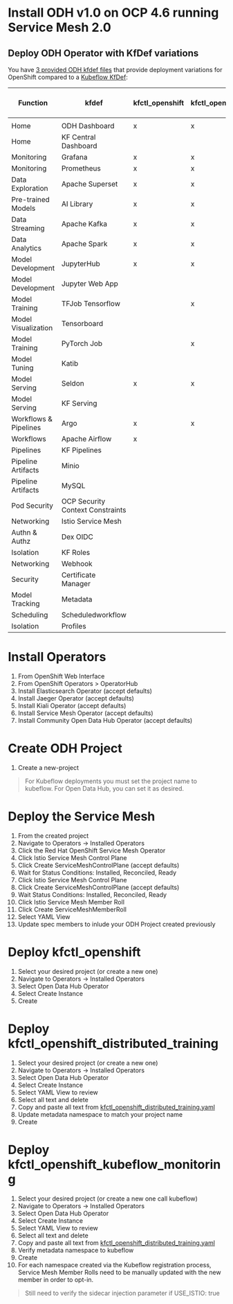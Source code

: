 # Install ODH v1.0 on OCP 4.6 running Service Mesh 2.0

## Deploy ODH Operator with KfDef variations
You have [3 provided ODH kfdef files](https://github.com/opendatahub-io/odh-manifests/tree/master/kfdef) that provide deployment variations for OpenShift compared to a [Kubeflow KfDef](https://github.com/kubeflow/manifests/blob/v1.2-branch/kfdef/kfctl_istio_dex.v1.2.0.yaml):

|Function|kfdef|kfctl_openshift|kfctl_openshift_distributed_training|kfctl_openshift_kubeflow_monitoring|a kubeflow kfdef|
|-|-|-|-|-|-|
|||||||
|Home|ODH Dashboard|x|x|||
|Home|KF Central Dashboard|||x|x|
|Monitoring|Grafana|x|x|x|x|
|Monitoring|Prometheus|x|x|x|x|
|Data Exploration|Apache Superset|x|x|||
|Pre-trained Models|AI Library|x|x|||
|Data Streaming|Apache Kafka|x|x|||
|Data Analytics|Apache Spark|x|x||x|
|Model Development|JupyterHub|x|x|||
|Model Development|Jupyter Web App|||x|x|
|Model Training|TFJob Tensorflow||x|x|x|
|Model Visualization|Tensorboard|||x|x|
|Model Training|PyTorch Job||x|x|x|
|Model Tuning|Katib|||x|x|
|Model Serving|Seldon|x|x|x|x|
|Model Serving|KF Serving||||x|
|Workflows & Pipelines|Argo|x|x|x||
|Workflows|Apache Airflow|x|||
|Pipelines|KF Pipelines|||x|x|
|Pipeline Artifacts|Minio|||x|x|
|Pipeline Artifacts|MySQL|||x|x|
|Pod Security|OCP Security Context Constraints|||x||
|Networking|Istio Service Mesh|||x|x|
|Authn & Authz|Dex OIDC||||x|
|Isolation|KF Roles||||x|
|Networking|Webhook||||x|
|Security|Certificate Manager|||x|x|
|Model Tracking|Metadata|||x|x|
|Scheduling|Scheduledworkflow|||x|x|
|Isolation|Profiles|||x|x|

# Install Operators
1. From OpenShift Web Interface
1. From OpenShift Operators > OperatorHub
1. Install Elasticsearch Operator (accept defaults)
1. Install Jaeger Operator (accept defaults)
1. Install Kiali Operator (accept defaults)
1. Install Service Mesh Operator (accept defaults)
1. Install Community Open Data Hub Operator (accept defaults)

# Create ODH Project
1. Create a new-project 

> For Kubeflow deployments you must set the project name to kubeflow. For Open Data Hub, you can set it as desired.

# Deploy the Service Mesh

1. From the created project
1. Navigate to Operators → Installed Operators
1. Click the Red Hat OpenShift Service Mesh Operator
1. Click Istio Service Mesh Control Plane
1. Click Create ServiceMeshControlPlane (accept defaults)
1. Wait for Status Conditions: Installed, Reconciled, Ready
1. Click Istio Service Mesh Control Plane
1. Click Create ServiceMeshControlPlane (accept defaults)
1. Wait Status Conditions: Installed, Reconciled, Ready
1. Click Istio Service Mesh Member Roll
1. Click Create ServiceMeshMemberRoll
1. Select YAML View
1. Update spec members to inlude your ODH Project created previously

# Deploy kfctl_openshift

1. Select your desired project (or create a new one)
1. Navigate to Operators → Installed Operators 
1. Select Open Data Hub Operator
1. Select Create Instance
1. Create

# Deploy kfctl_openshift_distributed_training

1. Select your desired project (or create a new one)
1. Navigate to Operators → Installed Operators 
1. Select Open Data Hub Operator
1. Select Create Instance
1. Select YAML View to review
1. Select all text and delete
1. Copy and paste all text from [kfctl_openshift_distributed_training.yaml](https://github.com/opendatahub-io/odh-manifests/blob/master/kfdef/kfctl_openshift_distributed_training.yaml)
1. Update metadata namespace to match your project name
1. Create

# Deploy kfctl_openshift_kubeflow_monitoring

1. Select your desired project (or create a new one call kubeflow)
1. Navigate to Operators → Installed Operators 
1. Select Open Data Hub Operator
1. Select Create Instance
1. Select YAML View to review
1. Select all text and delete
1. Copy and paste all text from [kfctl_openshift_distributed_training.yaml](https://github.com/opendatahub-io/odh-manifests/blob/master/kfdef/kfctl_openshift_distributed_training.yaml)
1. Verify metadata namespace to kubeflow
1. Create
1. For each namespace created via the Kubeflow registration process, Service Mesh Member Rolls need to be manually updated with the new member in order to opt-in.

> Still need to verify the sidecar injection parameter if USE_ISTIO: true 